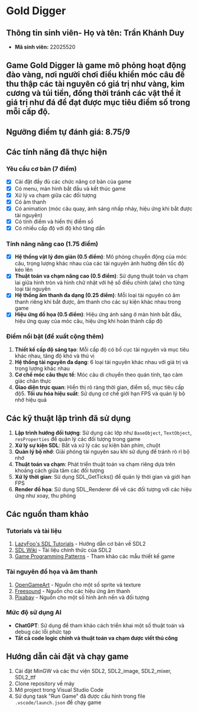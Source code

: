 # Gold Digger
## Thông tin sinh viên- **Họ và tên:** Trần Khánh Duy
- **Mã sinh viên:** 22025520
## Game Gold Digger là game mô phỏng hoạt động đào vàng, nơi người chơi điều khiển móc câu để thu thập các tài nguyên có giá trị như vàng, kim cương và túi tiền, đồng thời tránh các vật thể ít giá trị như đá để đạt được mục tiêu điểm số trong mỗi cấp độ.
## Ngưỡng điểm tự đánh giá: 8.75/9
## Các tính năng đã thực hiện
### Yêu cầu cơ bản (7 điểm)
- [x] Cài đặt đầy đủ các chức năng cơ bản của game
- [x] Có menu, màn hình bắt đầu và kết thúc game
- [x] Xử lý va chạm giữa các đối tượng
- [x] Có âm thanh
- [x] Có animation (móc câu quay, ánh sáng nhấp nháy, hiệu ứng khi bắt được tài nguyên)
- [x] Có tính điểm và hiển thị điểm số
- [x] Có nhiều cấp độ với độ khó tăng dần
### Tính năng nâng cao (1.75 điểm)
- [x] **Hệ thống vật lý đơn giản (0.5 điểm)**: Mô phỏng chuyển động của móc câu, trọng lượng khác nhau của các tài nguyên ảnh hưởng đến tốc độ kéo lên
- [x] **Thuật toán va chạm nâng cao (0.5 điểm)**: Sử dụng thuật toán va chạm lai giữa hình tròn và hình chữ nhật với hệ số điều chỉnh (alw) cho từng loại tài nguyên
- [x] **Hệ thống âm thanh đa dạng (0.25 điểm)**: Mỗi loại tài nguyên có âm thanh riêng khi bắt được, âm thanh cho các sự kiện khác nhau trong game
- [x] **Hiệu ứng đồ họa (0.5 điểm)**: Hiệu ứng ánh sáng ở màn hình bắt đầu, hiệu ứng quay của móc câu, hiệu ứng khi hoàn thành cấp độ
### Điểm nổi bật (đề xuất cộng thêm)
1. **Thiết kế cấp độ sáng tạo**: Mỗi cấp độ có bố cục tài nguyên và mục tiêu khác nhau, tăng độ khó và thú vị
2. **Hệ thống tài nguyên đa dạng**: 6 loại tài nguyên khác nhau với giá trị và trọng lượng khác nhau
3. **Cơ chế móc câu thực tế**: Móc câu di chuyển theo quán tính, tạo cảm giác chân thực
4. **Giao diện trực quan**: Hiển thị rõ ràng thời gian, điểm số, mục tiêu cấp độ5. **Tối ưu hóa hiệu suất**: Sử dụng cơ chế giới hạn FPS và quản lý bộ nhớ hiệu quả
## Các kỹ thuật lập trình đã sử dụng
1. **Lập trình hướng đối tượng**: Sử dụng các lớp như `BaseObject`, `TextObject`, `resProperties` để quản lý các đối tượng trong game
2. **Xử lý sự kiện SDL**: Bắt và xử lý các sự kiện bàn phím, chuột
3. **Quản lý bộ nhớ**: Giải phóng tài nguyên sau khi sử dụng để tránh rò rỉ bộ nhớ
4. **Thuật toán va chạm**: Phát triển thuật toán va chạm riêng dựa trên khoảng cách giữa tâm các đối tượng
5. **Xử lý thời gian**: Sử dụng SDL_GetTicks() để quản lý thời gian và giới hạn FPS
6. **Render đồ họa**: Sử dụng SDL_Renderer để vẽ các đối tượng với các hiệu ứng như xoay, thu phóng
## Các nguồn tham khảo
### Tutorials và tài liệu
1. [LazyFoo's SDL Tutorials](https://lazyfoo.net/tutorials/SDL/index.php) - Hướng dẫn cơ bản về SDL2
2. [SDL Wiki](https://wiki.libsdl.org/) - Tài liệu chính thức của SDL2
3. [Game Programming Patterns](https://gameprogrammingpatterns.com/) - Tham khảo các mẫu thiết kế game
### Tài nguyên đồ họa và âm thanh
1. [OpenGameArt](https://opengameart.org/) - Nguồn cho một số sprite và texture
2. [Freesound](https://freesound.org/) - Nguồn cho các hiệu ứng âm thanh
3. [Pixabay](https://pixabay.com/) - Nguồn cho một số hình ảnh nền và đối tượng
### Mức độ sử dụng AI
- **ChatGPT**: Sử dụng để tham khảo cách triển khai một số thuật toán và debug các lỗi phức tạp
- **Tất cả code logic chính và thuật toán va chạm được viết thủ công**
## Hướng dẫn cài đặt và chạy game
1. Cài đặt MinGW và các thư viện SDL2, SDL2_image, SDL2_mixer, SDL2_ttf
2. Clone repository về máy
3. Mở project trong Visual Studio Code
4. Sử dụng task "Run Game" đã được cấu hình trong file `.vscode/launch.json` để chạy game


































